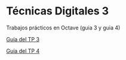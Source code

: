 # Técnicas Digitales 3

Trabajos prácticos en Octave (guia 3 y guia 4)

[Guía del TP 3](https://drive.google.com/open?id=1bod6AgvYeIdTzJlYxPHEyhMskPj2TgYRKkScpSTXwA8&authuser=0) 

[Guía del TP 4](https://drive.google.com/open?id=1xWGNkjl9OmQWDrf9PsKpzYp7v-Rl8kvFOv3xoJ4aHhM&authuser=0) 
